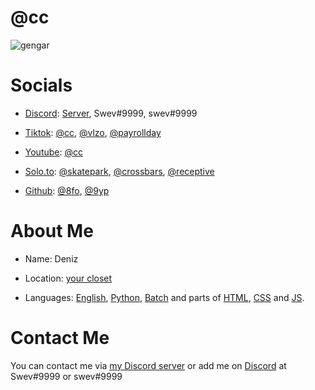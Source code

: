 # @cc

![gengar](https://cdn.discordapp.com/banners/853663061033353237/a_f793ffe468ede0024dbcaf1fa2237b42.gif?size=1280 "hey <3")


# Socials

- [Discord](https://discord.com): [Server](https://dsc.gg/rewind), Swev#9999, swev#9999

- [Tiktok](https://www.tiktok.com): [@cc](https://www.tiktok.com/@cc), [@vlzo](https://www.tiktok.com/@vlzo), [@payrollday](https://www.tiktok.com/@payrollday)

- [Youtube](https://www.youtube.com): [@cc](https://www.youtube.com/channel/UCuR2lDJscysjCR10CyjPztw)

- [Solo.to](https://solo.to): [@skatepark](https://solo.to/skatepark), [@crossbars](https://solo.to/crossbars), [@receptive](https://solo.to/receptive)

- [Github](https://github.com): [@8fo](https://github.com/8fo), [@9yp](https://github.com/9yp)


# About Me

- Name: Deniz

- Location: [your closet](https://image.shutterstock.com/image-photo/dark-wood-closet-inside-house-260nw-1557739319.jpg)

- Languages: [English](https://dictionary.cambridge.org/), [Python](https://python.org), [Batch](https://en.wikipedia.org/wiki/Batch_file) and parts of [HTML](https://en.wikipedia.org/wiki/HTML), [CSS](https://en.wikipedia.org/wiki/CSS) and [JS](https://en.wikipedia.org/wiki/JS).


# Contact Me

You can contact me via [my Discord server](https://dsc.gg/rewind) or add me on [Discord](https://discord.com) at Swev#9999 or swev#9999

